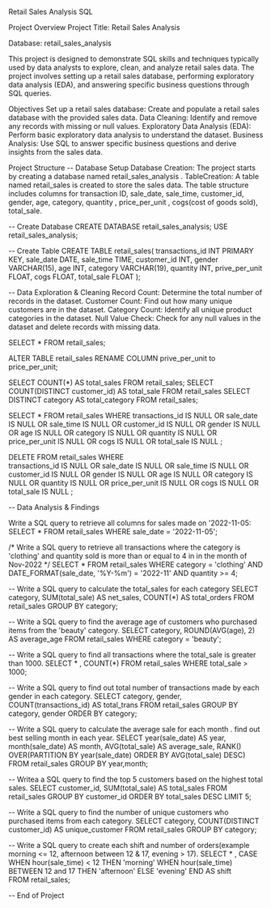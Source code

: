 Retail Sales Analysis SQL 

Project Overview
Project Title: Retail Sales Analysis

Database: retail_sales_analysis

This project is designed to demonstrate SQL skills and techniques typically used by data analysts to explore, clean, and analyze retail sales data. The project involves setting up a retail sales database,
performing exploratory data analysis (EDA), and answering specific business questions through SQL queries. 

Objectives
Set up a retail sales database: Create and populate a retail sales database with the provided sales data.
Data Cleaning: Identify and remove any records with missing or null values.
Exploratory Data Analysis (EDA): Perform basic exploratory data analysis to understand the dataset.
Business Analysis: Use SQL to answer specific business questions and derive insights from the sales data.


Project Structure
-- Database Setup
Database Creation: The project starts by creating a database named retail_sales_analysis .
TableCreation: A table named retail_sales is created to store the sales data. The table structure includes columns for transaction ID, sale_date, sale_time, customer_id, gender, age, category, quantity , price_per_unit , cogs(cost of goods sold),  total_sale.

-- Create Database
CREATE DATABASE retail_sales_analysis;
USE retail_sales_analysis;

-- Create Table
CREATE TABLE retail_sales(
transactions_id INT PRIMARY KEY,
sale_date DATE,
sale_time TIME,
customer_id INT,
gender VARCHAR(15),
age INT,
category VARCHAR(19),
quantity INT,
prive_per_unit FLOAT,
cogs  FLOAT,
total_sale FLOAT
);

--  Data Exploration & Cleaning
Record Count: Determine the total number of records in the dataset.
Customer Count: Find out how many unique customers are in the dataset.
Category Count: Identify all unique product categories in the dataset.
Null Value Check: Check for any null values in the dataset and delete records with missing data.


SELECT * FROM retail_sales;

ALTER TABLE retail_sales
RENAME COLUMN prive_per_unit to price_per_unit;

SELECT COUNT(*) AS total_sales FROM retail_sales;
SELECT COUNT(DISTINCT customer_id) AS total_sale FROM retail_sales
SELECT DISTINCT category AS total_category FROM retail_sales;

SELECT * FROM retail_sales
WHERE 
     transactions_id IS NULL
     OR
     sale_date IS NULL
     OR
     sale_time IS NULL
     OR
     customer_id IS NULL
     OR
     gender IS NULL
     OR
     age IS NULL
     OR
     category IS NULL
     OR
     quantity IS NULL
     OR
     price_per_unit IS NULL
     OR
     cogs IS NULL
     OR
     total_sale IS NULL
     ;

 DELETE FROM retail_sales
WHERE      
     transactions_id IS NULL
     OR
     sale_date IS NULL
     OR
     sale_time IS NULL
     OR
     customer_id IS NULL
     OR
     gender IS NULL
     OR
     age IS NULL
     OR
     category IS NULL
     OR
     quantity IS NULL
     OR
     price_per_unit IS NULL
     OR
     cogs IS NULL
     OR
     total_sale IS NULL
     ;

-- Data Analysis & Findings
   
Write a SQL query to retrieve all columns for sales made on '2022-11-05:
SELECT * 
FROM retail_sales 
WHERE sale_date = '2022-11-05';

/* Write a SQL query to retrieve all transactions where the category is 'clothing' and quantity sold is more than or equal to 4 in 
in the month of Nov-2022 */
SELECT *
FROM retail_sales
WHERE category = 'clothing' 
AND 
DATE_FORMAT(sale_date, '%Y-%m') = '2022-11'
AND
quantity >= 4;


-- Write a SQL query to calculate the total_sales for each category
SELECT category,
SUM(total_sale) AS net_sales,
COUNT(*) AS total_orders
FROM retail_sales
GROUP BY category;

-- Write a SQL query to find the average age of customers who purchased items from the 'beauty' category.
SELECT category,
ROUND(AVG(age), 2) AS average_age
FROM retail_sales
WHERE category = 'beauty';

-- Write a SQL query to find all transactions where the total_sale is greater than 1000.
SELECT * , COUNT(*) FROM retail_sales
WHERE total_sale > 1000;


-- Write a SQL query to find out total number of transactions made by each gender in each category.
SELECT category,
gender,
COUNT(transactions_id) AS total_trans
FROM retail_sales
GROUP BY 
category,
gender
ORDER BY category;


-- Write a SQL query to calculate the average sale for each month . find out best selling month in each year.
SELECT year(sale_date) AS year,
month(sale_date) AS month,
AVG(total_sale) AS average_sale,
RANK() OVER(PARTITION BY year(sale_date) ORDER BY AVG(total_sale) DESC)
FROM retail_sales
GROUP BY
year,month;
	

-- Writea a SQL query to find the top 5 customers based on the highest total sales.
SELECT  customer_id,
SUM(total_sale) AS total_sales
FROM retail_sales
GROUP BY customer_id
ORDER BY total_sales DESC
LIMIT 5;


-- Write a SQL query to find the number of unique  customers who purchased items from each category.
SELECT category,
COUNT(DISTINCT customer_id) AS unique_customer
FROM retail_sales
GROUP BY category; 

-- Write a SQL query to create each shift and number of orders(example morning <= 12, afternoon between 12 & 17, evening > 17).
SELECT * ,
CASE
    WHEN hour(sale_time) < 12 THEN 'morning'
    WHEN hour(sale_time) BETWEEN 12 and 17 THEN 'afternoon'
    ELSE 'evening'
END AS shift   
FROM retail_sales;


-- End of Project

